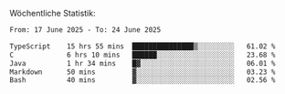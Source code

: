 
Wöchentliche Statistik:
<!--START_SECTION:waka-->

```txt
From: 17 June 2025 - To: 24 June 2025

TypeScript    15 hrs 55 mins  ███████████████▒░░░░░░░░░   61.02 %
C             6 hrs 10 mins   ██████░░░░░░░░░░░░░░░░░░░   23.68 %
Java          1 hr 34 mins    █▓░░░░░░░░░░░░░░░░░░░░░░░   06.01 %
Markdown      50 mins         ▓░░░░░░░░░░░░░░░░░░░░░░░░   03.23 %
Bash          40 mins         ▓░░░░░░░░░░░░░░░░░░░░░░░░   02.56 %
```

<!--END_SECTION:waka-->
